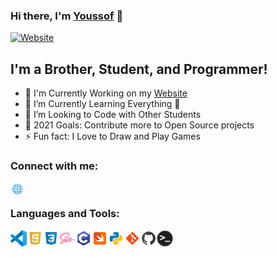 ### Hi there, I'm [Youssof][website] 👋

[![Website](https://img.shields.io/website?label=youssof.live&style=for-the-badge&url=https%3A%2F%2Fyoussof.live)](https://youssof.live)

## I'm a Brother, Student, and Programmer!

- 🔭 I'm Currently Working on my [Website][website]
- 🌱 I’m Currently Learning Everything 🤣
- 👯 I’m Looking to Code with Other Students
- 🥅 2021 Goals: Contribute more to Open Source projects
- ⚡ Fun fact: I Love to Draw and Play Games

### Connect with me:

[<img align="left" alt="youssof.live" width="22px" src="imgs/icons8-globe_with_meridians.png" />][website]

<br />

### Languages and Tools:

[<img align="left" alt="Visual Studio Code" width="26px" src="https://raw.githubusercontent.com/github/explore/80688e429a7d4ef2fca1e82350fe8e3517d3494d/topics/visual-studio-code/visual-studio-code.png" />][webdevplaylist]
[<img align="left" alt="HTML5" width="26px" src="imgs/icons8-html_5.png" />][webdevplaylist]
[<img align="left" alt="CSS3" width="26px" src="imgs/icons8-css3.png" />][cssplaylist]
[<img align="left" alt="Sass" width="26px" src="imgs/icons8-sass.png" />][cssplaylist]
[<img align="left" alt="C" width="26px" src="imgs/icons8-c_programming.png" />][cprogramming]
[<img align="left" alt="Swift" width="26px" src="imgs/icons8-swift.png" />][swift]
[<img align="left" alt="Python" width="26px" src="imgs/icons8-python.png" />][python]
[<img align="left" alt="Git" width="26px" src="imgs/icons8-git.png" />][webdevplaylist]
[<img align="left" alt="GitHub" width="26px" src="imgs/icons8-github.png" />][webdevplaylist]
[<img align="left" alt="Terminal" width="26px" src="https://raw.githubusercontent.com/github/explore/80688e429a7d4ef2fca1e82350fe8e3517d3494d/topics/terminal/terminal.png" />][webdevplaylist]

<br />
<br />

[website]: https://youssof.live
[twitter]: https://twitter.com/codeSTACKr
[youtube]: https://youtube.com/codeSTACKr
[instagram]: https://instagram.com/codeSTACKr
[linkedin]: https://linkedin.com/in/codeSTACKr
[webdevplaylist]: https://www.youtube.com/playlist?list=PLkwxH9e_vrAJ0WbEsFA9W3I1W-g_BTsbt
[cssplaylist]: https://www.youtube.com/playlist?list=PLkwxH9e_vrALSdvZuEh6gqQdmDoDIoqz4
[cprogramming]: https://www.youtube.com/playlist?list=PLKJ19NyHj8cftgidY--e8OfzH1bce6HvA
[swift]: https://www.youtube.com/watch?v=Ulp1Kimblg0
[python]: https://www.youtube.com/watch?v=rfscVS0vtbw
